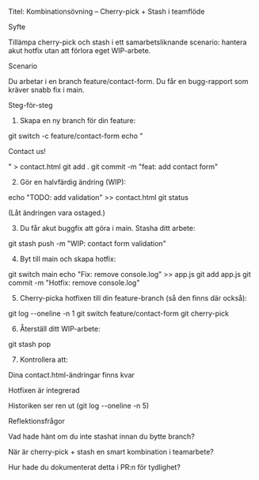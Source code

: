 Titel: Kombinationsövning – Cherry-pick + Stash i teamflöde

Syfte

Tillämpa cherry-pick och stash i ett samarbetsliknande scenario: hantera akut hotfix utan att förlora eget WIP-arbete.

Scenario

Du arbetar i en branch feature/contact-form.
Du får en bugg-rapport som kräver snabb fix i main.

Steg-för-steg

1. Skapa en ny branch för din feature:

git switch -c feature/contact-form
echo "<form>Contact us!</form>" > contact.html
git add .
git commit -m "feat: add contact form"

2. Gör en halvfärdig ändring (WIP):

echo "TODO: add validation" >> contact.html
git status

(Låt ändringen vara ostaged.)

3. Du får akut buggfix att göra i main.
   Stasha ditt arbete:

git stash push -m "WIP: contact form validation"

4. Byt till main och skapa hotfix:

git switch main
echo "Fix: remove console.log" >> app.js
git add app.js
git commit -m "Hotfix: remove console.log"

5. Cherry-picka hotfixen till din feature-branch (så den finns där också):

git log --oneline -n 1
git switch feature/contact-form
git cherry-pick <SHA>

6. Återställ ditt WIP-arbete:

git stash pop

7. Kontrollera att:

Dina contact.html-ändringar finns kvar

Hotfixen är integrerad

Historiken ser ren ut (git log --oneline -n 5)

Reflektionsfrågor

Vad hade hänt om du inte stashat innan du bytte branch?

När är cherry-pick + stash en smart kombination i teamarbete?

Hur hade du dokumenterat detta i PR:n för tydlighet?
